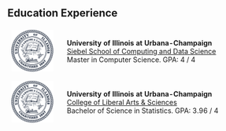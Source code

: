 <h1 id="Education Experience"></h1>

<h2 style="margin: 60px 0px 10px;">Education Experience</h2>

<table style="width:100%;border:0px;border-spacing:0px;border-collapse:separate;margin-right:0;margin-left:0;font-size:1em;">
  
  <tr>
    <td style="padding:8px;width:20%;vertical-align:middle;border:none;">
      <img src='/assets/img/uiuclogo.png' width="150">
    </td>
    <td style="padding:20px;width:80%;vertical-align:middle;border-right:none;border:none;">
      <b>University of Illinois at Urbana-Champaign</b><br>
      <a href="https://siebelschool.illinois.edu/">Siebel School of Computing and Data Science</a>
      <br>
      Master in Computer Science.
      GPA: 4 / 4
      <br>
    </td>
  </tr>

  <tr>
    <td style="padding:8px;width:20%;vertical-align:middle;border:none;">
      <img src='/assets/img/uiuclogo.png' width="150">
    </td>
    <td style="padding:20px;width:80%;vertical-align:middle;border-right:none;border:none;">
      <b> University of Illinois at Urbana-Champaign</b><br>
      <a href="https://las.illinois.edu">College of Liberal Arts & Sciences</a>
      <br>
      Bachelor of Science in Statistics.
      GPA: 3.96 / 4
      <br>
    </td>
  </tr>
  
</table>

<div style="text-align: left;">
  <script type='text/javascript' id='clustrmaps' src='//cdn.clustrmaps.com/map_v2.js?cl=080808&w=300&t=n&d=VCWWBgKqEMgmcCbiQIfHQEbjof7zEBNTXPZDf91Iags&co=ffffff&cmo=9100c4&cmn=00308c&ct=ffffff'></script>
</div>
